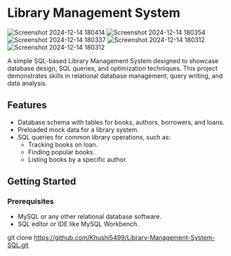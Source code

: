 # Library Management System

![Screenshot 2024-12-14 180414](https://github.com/user-attachments/assets/24418158-c78b-4b84-a343-64cce5445d9f)
![Screenshot 2024-12-14 180354](https://github.com/user-attachments/assets/e9374a7f-2d68-405b-9bd0-b96757d6931e)
![Screenshot 2024-12-14 180337](https://github.com/user-attachments/assets/9605b709-66da-45c4-ae45-872aff1e52f5)
![Screenshot 2024-12-14 180312](https://github.com/user-attachments/assets/99a45d6d-9332-4c0e-9e9a-9fd84a1b126b)
![Screenshot 2024-12-14 180312](https://github.com/user-attachments/assets/9f264808-785b-4ed2-8719-55f77cf4eeaa)

A simple SQL-based Library Management System designed to showcase database design, SQL queries, and optimization techniques. This project demonstrates skills in relational database management, query writing, and data analysis.

## Features
- Database schema with tables for books, authors, borrowers, and loans.
- Preloaded mock data for a library system.
- SQL queries for common library operations, such as:
  - Tracking books on loan.
  - Finding popular books.
  - Listing books by a specific author.

## Getting Started

### Prerequisites
- MySQL or any other relational database software.
- SQL editor or IDE like MySQL Workbench.

git clone https://github.com/Khushi5499/Library-Management-System-SQL.git
